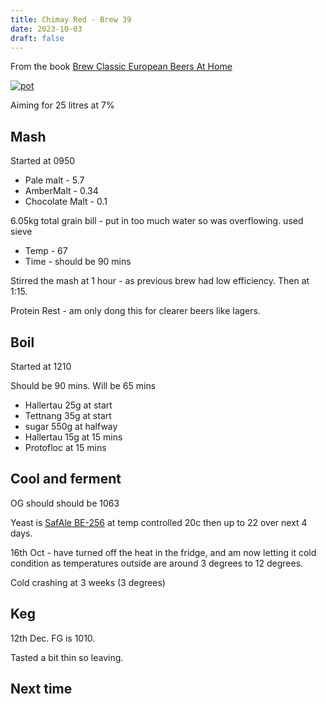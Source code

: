 ```yaml
---
title: Chimay Red - Brew 39 
date: 2023-10-03
draft: false 
---
```

<!-- [![pot](/images/2023-06-06/3.jpg "treatment")](/images/2023-06-06/3.jpg) -->

From the book [Brew Classic European Beers At Home]()

[![pot](/images/2023-10-03/1.jpg "treatment")](/images/2023-10-03/1.jpg)

Aiming for 25 litres at 7%

## Mash

Started at 0950

- Pale malt - 5.7
- AmberMalt - 0.34 
- Chocolate Malt - 0.1 

6.05kg total grain bill - put in too much water so was overflowing. used sieve

- Temp - 67
- Time - should be 90 mins 

Stirred the mash at 1 hour - as previous brew had low efficiency. Then at 1:15.

Protein Rest - am only dong this for clearer beers like lagers.

## Boil

Started at 1210

Should be 90 mins. Will be 65 mins

- Hallertau 25g at start
- Tettnang 35g at start
- sugar 550g at halfway
- Hallertau 15g at 15 mins
- Protofloc at 15 mins

## Cool and ferment

OG should should be 1063

Yeast is [SafAle BE-256](https://fermentis.com/en/product/safale-be-256/) at temp controlled 20c then up to 22 over next 4 days.

16th Oct - have turned off the heat in the fridge, and am now letting it cold condition as temperatures outside are around 3 degrees to 12 degrees.

Cold crashing at 3 weeks (3 degrees)


## Keg

12th Dec. FG is 1010.

Tasted a bit thin so leaving.


## Next time



